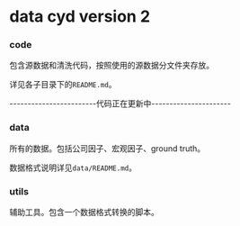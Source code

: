 # data cyd version 2

### code

包含源数据和清洗代码，按照使用的源数据分文件夹存放。

详见各子目录下的`README.md`。

------------------------代码正在更新中----------------------



### data

所有的数据。包括公司因子、宏观因子、ground truth。

数据格式说明详见`data/README.md`。



### utils

辅助工具。包含一个数据格式转换的脚本。